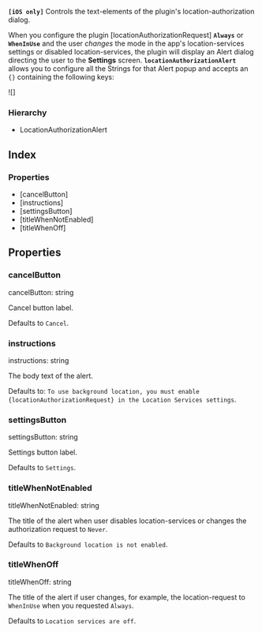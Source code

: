 **`[iOS only]`** Controls the text-elements of the plugin's location-authorization dialog.

When you configure the plugin [locationAuthorizationRequest] **`Always`** or **`WhenInUse`** and the user *changes* the mode in the app's location-services settings or disabled location-services, the plugin will display an Alert dialog directing the user to the **Settings** screen. **`locationAuthorizationAlert`** allows you to configure all the Strings for that Alert popup and accepts an `{}` containing the following keys:

![]

### Hierarchy

* LocationAuthorizationAlert

## Index

### Properties

* [cancelButton]
* [instructions]
* [settingsButton]
* [titleWhenNotEnabled]
* [titleWhenOff]

## Properties

### cancelButton

cancelButton: string



Cancel button label.

Defaults to `Cancel`.

### instructions

instructions: string



The body text of the alert.

Defaults to: `To use background location, you must enable {locationAuthorizationRequest} in the Location Services settings`.

### settingsButton

settingsButton: string



Settings button label.

Defaults to `Settings`.

### titleWhenNotEnabled

titleWhenNotEnabled: string



The title of the alert when user disables location-services or changes the authorization request to `Never`.

Defaults to `Background location is not enabled`.

### titleWhenOff

titleWhenOff: string



The title of the alert if user changes, for example, the location-request to `WhenInUse` when you requested `Always`.

Defaults to `Location services are off`.